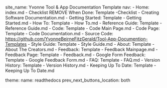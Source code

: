 site_name: Yvonne Tool & App Documentation Template
nav:
    - Home: index.md
    - Checklist REMOVE When Done: Template -Checklist - Creating Software Documentation.md
    - Getting Started: Template - Getting Started.md
    - How To: Template - How To.md
    - Reference Guide: Template - Reference Guide.md
    - Code: Template - Code Main Page.md
    - Code Page: Template - Code Documentation.md
    - Source Code: https://github.com/YvonneBeirneFitzGerald/Tool-App-Documention-Templates
    - Style Guide: Template - Style Guide.md
    - About: Template - About The Creators.md
    - Feedback: Template - Feedback Mainpage.md
    - Feedback Page: Template - Feedback.md
    - Google Form Feedback: Template - Google Feedback Form.md
    - FAQ: Template - FAQ.md
    - Version History: Template - Version History.md
    - Keeping Up To Date: Template - Keeping Up To Date.md
    
theme:
    name: readthedocs
    prev_next_buttons_location: both

